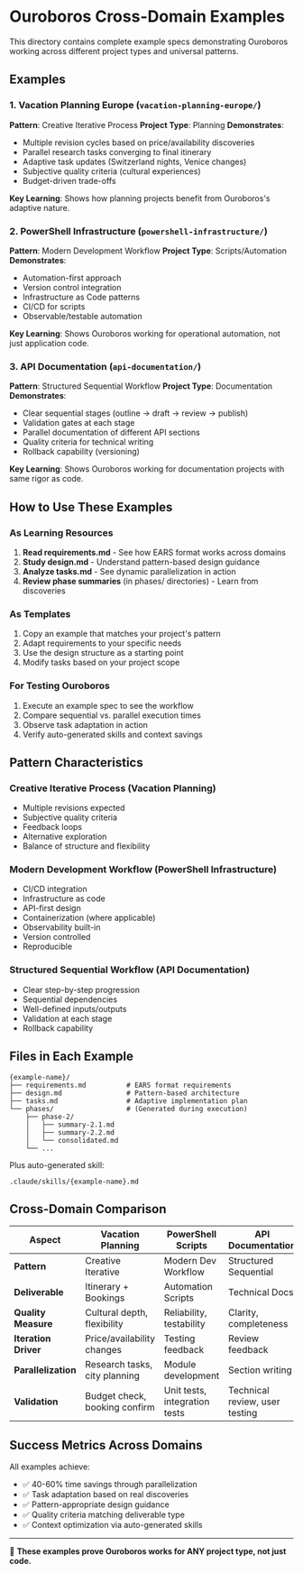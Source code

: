 # Ouroboros Cross-Domain Examples

This directory contains complete example specs demonstrating Ouroboros working across different project types and universal patterns.

## Examples

### 1. Vacation Planning Europe (`vacation-planning-europe/`)
**Pattern**: Creative Iterative Process
**Project Type**: Planning
**Demonstrates**:
- Multiple revision cycles based on price/availability discoveries
- Parallel research tasks converging to final itinerary
- Adaptive task updates (Switzerland nights, Venice changes)
- Subjective quality criteria (cultural experiences)
- Budget-driven trade-offs

**Key Learning**: Shows how planning projects benefit from Ouroboros's adaptive nature.

### 2. PowerShell Infrastructure (`powershell-infrastructure/`)
**Pattern**: Modern Development Workflow
**Project Type**: Scripts/Automation
**Demonstrates**:
- Automation-first approach
- Version control integration
- Infrastructure as Code patterns
- CI/CD for scripts
- Observable/testable automation

**Key Learning**: Shows Ouroboros working for operational automation, not just application code.

### 3. API Documentation (`api-documentation/`)
**Pattern**: Structured Sequential Workflow
**Project Type**: Documentation
**Demonstrates**:
- Clear sequential stages (outline → draft → review → publish)
- Validation gates at each stage
- Parallel documentation of different API sections
- Quality criteria for technical writing
- Rollback capability (versioning)

**Key Learning**: Shows Ouroboros working for documentation projects with same rigor as code.

## How to Use These Examples

### As Learning Resources

1. **Read requirements.md** - See how EARS format works across domains
2. **Study design.md** - Understand pattern-based design guidance
3. **Analyze tasks.md** - See dynamic parallelization in action
4. **Review phase summaries** (in phases/ directories) - Learn from discoveries

### As Templates

1. Copy an example that matches your project's pattern
2. Adapt requirements to your specific needs
3. Use the design structure as a starting point
4. Modify tasks based on your project scope

### For Testing Ouroboros

1. Execute an example spec to see the workflow
2. Compare sequential vs. parallel execution times
3. Observe task adaptation in action
4. Verify auto-generated skills and context savings

## Pattern Characteristics

### Creative Iterative Process (Vacation Planning)
- Multiple revisions expected
- Subjective quality criteria
- Feedback loops
- Alternative exploration
- Balance of structure and flexibility

### Modern Development Workflow (PowerShell Infrastructure)
- CI/CD integration
- Infrastructure as code
- API-first design
- Containerization (where applicable)
- Observability built-in
- Version controlled
- Reproducible

### Structured Sequential Workflow (API Documentation)
- Clear step-by-step progression
- Sequential dependencies
- Well-defined inputs/outputs
- Validation at each stage
- Rollback capability

## Files in Each Example

```
{example-name}/
├── requirements.md          # EARS format requirements
├── design.md                # Pattern-based architecture
├── tasks.md                 # Adaptive implementation plan
└── phases/                  # (Generated during execution)
    ├── phase-2/
    │   ├── summary-2.1.md
    │   ├── summary-2.2.md
    │   └── consolidated.md
    └── ...
```

Plus auto-generated skill:
```
.claude/skills/{example-name}.md
```

## Cross-Domain Comparison

| Aspect | Vacation Planning | PowerShell Scripts | API Documentation |
|--------|-------------------|-------------------|-------------------|
| **Pattern** | Creative Iterative | Modern Dev Workflow | Structured Sequential |
| **Deliverable** | Itinerary + Bookings | Automation Scripts | Technical Docs |
| **Quality Measure** | Cultural depth, flexibility | Reliability, testability | Clarity, completeness |
| **Iteration Driver** | Price/availability changes | Testing feedback | Review feedback |
| **Parallelization** | Research tasks, city planning | Module development | Section writing |
| **Validation** | Budget check, booking confirm | Unit tests, integration tests | Technical review, user testing |

## Success Metrics Across Domains

All examples achieve:
- ✅ 40-60% time savings through parallelization
- ✅ Task adaptation based on real discoveries
- ✅ Pattern-appropriate design guidance
- ✅ Quality criteria matching deliverable type
- ✅ Context optimization via auto-generated skills

---

🐍 **These examples prove Ouroboros works for ANY project type, not just code.**
